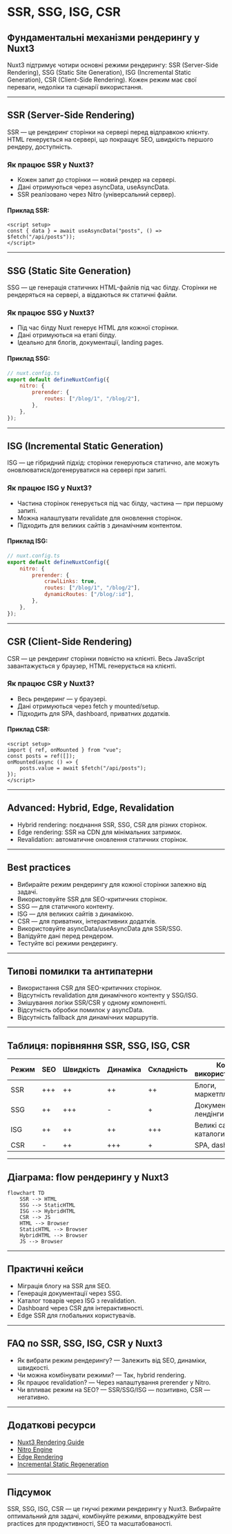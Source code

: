 # SSR, SSG, ISG, CSR

## Фундаментальні механізми рендерингу у Nuxt3

Nuxt3 підтримує чотири основні режими рендерингу: SSR (Server-Side Rendering), SSG (Static Site Generation), ISG (Incremental Static Generation), CSR (Client-Side Rendering). Кожен режим має свої переваги, недоліки та сценарії використання.

---

## SSR (Server-Side Rendering)

SSR — це рендеринг сторінки на сервері перед відправкою клієнту. HTML генерується на сервері, що покращує SEO, швидкість першого рендеру, доступність.

### Як працює SSR у Nuxt3?

-   Кожен запит до сторінки — новий рендер на сервері.
-   Дані отримуються через asyncData, useAsyncData.
-   SSR реалізовано через Nitro (універсальний сервер).

#### Приклад SSR:

```vue
<script setup>
const { data } = await useAsyncData("posts", () => $fetch("/api/posts"));
</script>
```

---

## SSG (Static Site Generation)

SSG — це генерація статичних HTML-файлів під час білду. Сторінки не рендеряться на сервері, а віддаються як статичні файли.

### Як працює SSG у Nuxt3?

-   Під час білду Nuxt генерує HTML для кожної сторінки.
-   Дані отримуються на етапі білду.
-   Ідеально для блогів, документації, landing pages.

#### Приклад SSG:

```js
// nuxt.config.ts
export default defineNuxtConfig({
    nitro: {
        prerender: {
            routes: ["/blog/1", "/blog/2"],
        },
    },
});
```

---

## ISG (Incremental Static Generation)

ISG — це гібридний підхід: сторінки генеруються статично, але можуть оновлюватися/догенеруватися на сервері при запиті.

### Як працює ISG у Nuxt3?

-   Частина сторінок генерується під час білду, частина — при першому запиті.
-   Можна налаштувати revalidate для оновлення сторінок.
-   Підходить для великих сайтів з динамічним контентом.

#### Приклад ISG:

```js
// nuxt.config.ts
export default defineNuxtConfig({
    nitro: {
        prerender: {
            crawlLinks: true,
            routes: ["/blog/1", "/blog/2"],
            dynamicRoutes: ["/blog/:id"],
        },
    },
});
```

---

## CSR (Client-Side Rendering)

CSR — це рендеринг сторінки повністю на клієнті. Весь JavaScript завантажується у браузер, HTML генерується на клієнті.

### Як працює CSR у Nuxt3?

-   Весь рендеринг — у браузері.
-   Дані отримуються через fetch у mounted/setup.
-   Підходить для SPA, dashboard, приватних додатків.

#### Приклад CSR:

```vue
<script setup>
import { ref, onMounted } from "vue";
const posts = ref([]);
onMounted(async () => {
    posts.value = await $fetch("/api/posts");
});
</script>
```

---

## Advanced: Hybrid, Edge, Revalidation

-   Hybrid rendering: поєднання SSR, SSG, CSR для різних сторінок.
-   Edge rendering: SSR на CDN для мінімальних затримок.
-   Revalidation: автоматичне оновлення статичних сторінок.

---

## Best practices

-   Вибирайте режим рендерингу для кожної сторінки залежно від задачі.
-   Використовуйте SSR для SEO-критичних сторінок.
-   SSG — для статичного контенту.
-   ISG — для великих сайтів з динамікою.
-   CSR — для приватних, інтерактивних додатків.
-   Використовуйте asyncData/useAsyncData для SSR/SSG.
-   Валідуйте дані перед рендером.
-   Тестуйте всі режими рендерингу.

---

## Типові помилки та антипатерни

-   Використання CSR для SEO-критичних сторінок.
-   Відсутність revalidation для динамічного контенту у SSG/ISG.
-   Змішування логіки SSR/CSR у одному компоненті.
-   Відсутність обробки помилок у asyncData.
-   Відсутність fallback для динамічних маршрутів.

---

## Таблиця: порівняння SSR, SSG, ISG, CSR

| Режим | SEO | Швидкість | Динаміка | Складність | Коли використовувати   |
| ----- | --- | --------- | -------- | ---------- | ---------------------- |
| SSR   | +++ | ++        | ++       | ++         | Блоги, маркетплейси    |
| SSG   | ++  | +++       | -        | +          | Документація, лендінги |
| ISG   | ++  | ++        | ++       | +++        | Великі сайти, каталоги |
| CSR   | -   | ++        | +++      | +          | SPA, dashboard         |

---

## Діаграма: flow рендерингу у Nuxt3

```mermaid
flowchart TD
    SSR --> HTML
    SSG --> StaticHTML
    ISG --> HybridHTML
    CSR --> JS
    HTML --> Browser
    StaticHTML --> Browser
    HybridHTML --> Browser
    JS --> Browser
```

---

## Практичні кейси

-   Міграція блогу на SSR для SEO.
-   Генерація документації через SSG.
-   Каталог товарів через ISG з revalidation.
-   Dashboard через CSR для інтерактивності.
-   Edge SSR для глобальних користувачів.

---

## FAQ по SSR, SSG, ISG, CSR у Nuxt3

-   Як вибрати режим рендерингу? — Залежить від SEO, динаміки, швидкості.
-   Чи можна комбінувати режими? — Так, hybrid rendering.
-   Як працює revalidation? — Через налаштування prerender у Nitro.
-   Чи впливає режим на SEO? — SSR/SSG/ISG — позитивно, CSR — негативно.

---

## Додаткові ресурси

-   [Nuxt3 Rendering Guide](https://nuxt.com/docs/guide/rendering)
-   [Nitro Engine](https://nitro.unjs.io/)
-   [Edge Rendering](https://nuxt.com/docs/guide/deploy/edge)
-   [Incremental Static Regeneration](https://vercel.com/docs/concepts/next.js/incremental-static-regeneration)

---

## Підсумок

SSR, SSG, ISG, CSR — це гнучкі режими рендерингу у Nuxt3. Вибирайте оптимальний для задачі, комбінуйте режими, впроваджуйте best practices для продуктивності, SEO та масштабованості.
